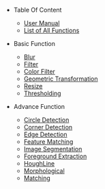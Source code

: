 - Table Of Content

  - [User Manual](userManual.md)
  - [List of All Functions](_home.md#table-of-content)

- Basic Function

  - [Blur](Blur.md)
  - [Filter](Filter.md)
  - [Color Filter](ColorFilter.md)
  - [Geometric Transformation](GeometricTransformation.md)
  - [Resize](Resize.md)
  - [Thresholding](Thresholding.md)

- Advance Function

  - [Circle Detection](circledetection.md)
  <!-- - [Colour Spaces]() -->
  - [Corner Detection](CornerDetection.md)
  - [Edge Detection](EdgeDetection.md)
  - [Feature Matching](FeatureMatching.md)
  - [Image Segmentation](ImageSegmentation.md)
  - [Foreground Extraction](ForegroundExtraction.md)
  - [HoughLine](houghline.md)
  - [Morphological](Morphological.md)
  - [Matching](.md)
